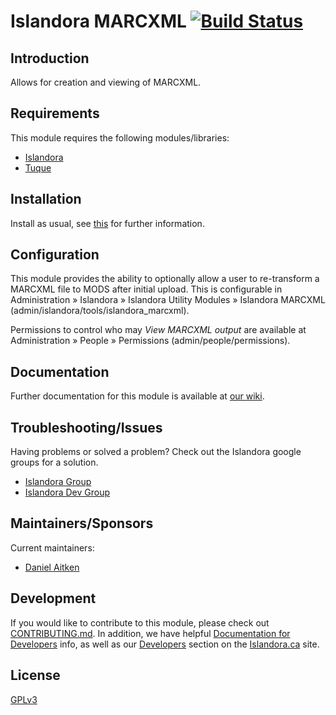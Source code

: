 # Islandora MARCXML [![Build Status](https://travis-ci.org/Islandora/islandora_marcxml.png?branch=7.x)](https://travis-ci.org/Islandora/islandora_marcxml)

## Introduction

Allows for creation and viewing of MARCXML.

## Requirements

This module requires the following modules/libraries:

* [Islandora](https://github.com/islandora/islandora)
* [Tuque](https://github.com/islandora/tuque)

## Installation

Install as usual, see [this](https://drupal.org/documentation/install/modules-themes/modules-7) for further information.

## Configuration

This module provides the ability to optionally allow a user to re-transform a MARCXML file to MODS after initial upload. This is configurable in Administration » Islandora » Islandora Utility Modules » Islandora MARCXML (admin/islandora/tools/islandora_marcxml).

Permissions to control who may _View MARCXML output_ are available at Administration » People » Permissions (admin/people/permissions).

## Documentation

Further documentation for this module is available at [our wiki](https://wiki.duraspace.org/display/ISLANDORA/MARCXML+Module).

## Troubleshooting/Issues

Having problems or solved a problem? Check out the Islandora google groups for a solution.

* [Islandora Group](https://groups.google.com/forum/?hl=en&fromgroups#!forum/islandora)
* [Islandora Dev Group](https://groups.google.com/forum/?hl=en&fromgroups#!forum/islandora-dev)

## Maintainers/Sponsors

Current maintainers:

* [Daniel Aitken](https://github.com/qadan)

## Development

If you would like to contribute to this module, please check out [CONTRIBUTING.md](CONTRIBUTING.md). In addition, we have helpful [Documentation for Developers](https://github.com/Islandora/islandora/wiki#wiki-documentation-for-developers) info, as well as our [Developers](http://islandora.ca/developers) section on the [Islandora.ca](http://islandora.ca) site.

## License

[GPLv3](http://www.gnu.org/licenses/gpl-3.0.txt)
